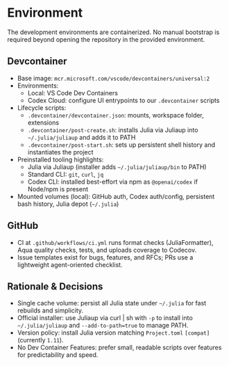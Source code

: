 # Environment

The development environments are containerized. No manual bootstrap is required beyond opening the repository in the provided environment.

## Devcontainer

- Base image: `mcr.microsoft.com/vscode/devcontainers/universal:2`
- Environments:
  - Local: VS Code Dev Containers
  - Codex Cloud: configure UI entrypoints to our `.devcontainer` scripts
- Lifecycle scripts:
  - `.devcontainer/devcontainer.json`: mounts, workspace folder, extensions
  - `.devcontainer/post-create.sh`: installs Julia via Juliaup into `~/.julia/juliaup` and adds it to PATH
  - `.devcontainer/post-start.sh`: sets up persistent shell history and instantiates the project
- Preinstalled tooling highlights:
  - Julia via Juliaup (installer adds `~/.julia/juliaup/bin` to PATH)
  - Standard CLI: `git`, `curl`, `jq`
  - Codex CLI: installed best-effort via npm as `@openai/codex` if Node/npm is present
- Mounted volumes (local): GitHub auth, Codex auth/config, persistent bash history, Julia depot (`~/.julia`)

## GitHub

- CI at `.github/workflows/ci.yml` runs format checks (JuliaFormatter), Aqua quality checks, tests, and uploads coverage to Codecov.
- Issue templates exist for bugs, features, and RFCs; PRs use a lightweight agent-oriented checklist.

## Rationale & Decisions

- Single cache volume: persist all Julia state under `~/.julia` for fast rebuilds and simplicity.
- Official installer: use Juliaup via curl | sh with `-p` to install into `~/.julia/juliaup` and `--add-to-path=true` to manage PATH.
- Version policy: install Julia version matching `Project.toml` `[compat]` (currently `1.11`).
- No Dev Container Features: prefer small, readable scripts over features for predictability and speed.
